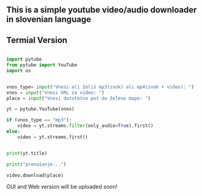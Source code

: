 ## This is a simple youtube video/audio downloader in slovenian language

## Termial Version
```py

import pytube
from pytube import YouTube
import os


vnos_type= input("Vnesi ali želiš mp3(zvok) ali mp4(zvok + video): ")
vnos = input("Vnesi URL za video: ")
place = input("Vnesi datotečno pot do želene mape: ")

yt = pytube.YouTube(vnos)

if (vnos_type == "mp3"):
    video = yt.streams.filter(only_audio=True).first()
else:
    video = yt.streams.first()


print(yt.title)

print("prenašanje...")

video.download(place)

```


GUI and Web version will be uploaded soon!
